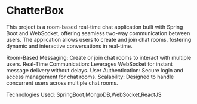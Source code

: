 # ChatterBox
This project is a room-based real-time chat application built with Spring Boot and WebSocket, offering seamless two-way communication between users. The application allows users to create and join chat rooms, fostering dynamic and interactive conversations in real-time.

Room-Based Messaging: Create or join chat rooms to interact with multiple users.
Real-Time Communication: Leverages WebSocket for instant message delivery without delays.
User Authentication: Secure login and access management for chat rooms.
Scalability: Designed to handle concurrent users across multiple chat rooms.

Technologies Used: SpringBoot,MongoDB,WebSocket,ReactJS
